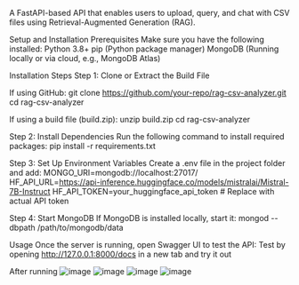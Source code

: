 A FastAPI-based API that enables users to upload, query, and chat with CSV files using Retrieval-Augmented Generation (RAG).

Setup and Installation
Prerequisites
Make sure you have the following installed:
Python 3.8+
pip (Python package manager)
MongoDB (Running locally or via cloud, e.g., MongoDB Atlas)

Installation Steps
Step 1: Clone or Extract the Build File

If using GitHub:
git clone https://github.com/your-repo/rag-csv-analyzer.git
cd rag-csv-analyzer

If using a build file (build.zip):
unzip build.zip
cd rag-csv-analyzer

Step 2: Install Dependencies
Run the following command to install required packages:
pip install -r requirements.txt

Step 3: Set Up Environment Variables
Create a .env file in the project folder and add:
MONGO_URI=mongodb://localhost:27017/
HF_API_URL=https://api-inference.huggingface.co/models/mistralai/Mistral-7B-Instruct
HF_API_TOKEN=your_huggingface_api_token  # Replace with actual API token

Step 4: Start MongoDB
If MongoDB is installed locally, start it:
mongod --dbpath /path/to/mongodb/data

Usage
Once the server is running, open Swagger UI to test the API:
Test by opening http://127.0.0.1:8000/docs in a new tab and try it out

After running
![image](https://github.com/user-attachments/assets/2d8f727b-791a-4bfd-855a-18a712d4f1c9)
![image](https://github.com/user-attachments/assets/10419ae4-fc0b-4ff8-b978-acdf460bfacc)
![image](https://github.com/user-attachments/assets/113ab8f0-fda7-44fe-bef1-87512f49d36f)
![image](https://github.com/user-attachments/assets/c3ae7cd4-67d9-4ccd-914f-4af811bf615c)




